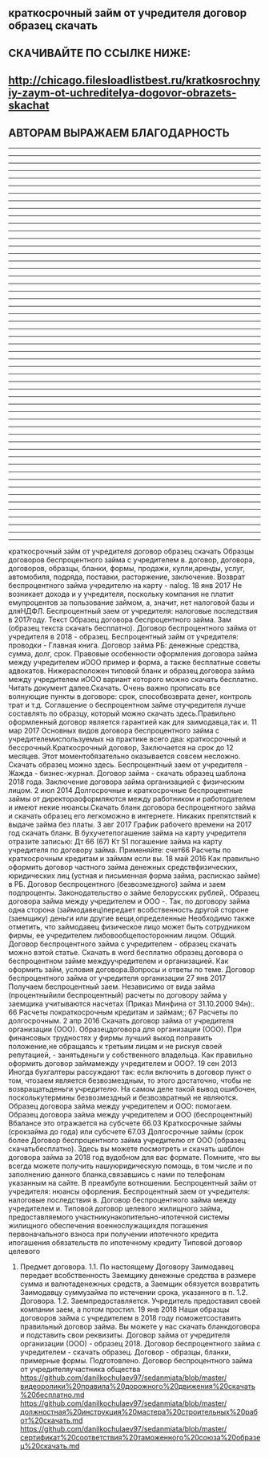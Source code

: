краткосрочный займ от учредителя договор образец скачать
--------------------------------------------------
СКАЧИВАЙТЕ ПО ССЫЛКЕ НИЖЕ:
--------------------------------------------------
http://chicago.filesloadlistbest.ru/kratkosrochnyiy-zaym-ot-uchreditelya-dogovor-obrazets-skachat
--------------------------------------------------
АВТОРАМ ВЫРАЖАЕМ БЛАГОДАРНОСТЬ
--------------------------------------------------
--------------------------------------------------
--------------------------------------------------
--------------------------------------------------
--------------------------------------------------
--------------------------------------------------
--------------------------------------------------
--------------------------------------------------
--------------------------------------------------
--------------------------------------------------
--------------------------------------------------
--------------------------------------------------
--------------------------------------------------
--------------------------------------------------
--------------------------------------------------
--------------------------------------------------
--------------------------------------------------
--------------------------------------------------
--------------------------------------------------
--------------------------------------------------
--------------------------------------------------
--------------------------------------------------
--------------------------------------------------
--------------------------------------------------
--------------------------------------------------
--------------------------------------------------
--------------------------------------------------
--------------------------------------------------
--------------------------------------------------
--------------------------------------------------
--------------------------------------------------
--------------------------------------------------
--------------------------------------------------
--------------------------------------------------
--------------------------------------------------
--------------------------------------------------
--------------------------------------------------
--------------------------------------------------
--------------------------------------------------
--------------------------------------------------
--------------------------------------------------
--------------------------------------------------
--------------------------------------------------
--------------------------------------------------
--------------------------------------------------
--------------------------------------------------
--------------------------------------------------
--------------------------------------------------
--------------------------------------------------
--------------------------------------------------
--------------------------------------------------
--------------------------------------------------
--------------------------------------------------
--------------------------------------------------
краткосрочный займ от учредителя договор образец скачать Образцы договоров беспроцентного займа с учредителем в. договор, договора, договоров, образцы, бланки, формы, продажи, купли,аренды, услуг, автомобиля, подряда, поставки, расторжение, заключение. Возврат беспроцентного займа учредителю на карту - nalog. 18 янв 2017  Не возникает дохода и у учредителя, поскольку компания не платит емупроцентов за пользование займом, а, значит, нет налоговой базы и дляНДФЛ. Беспроцентный заем от учредителя: налоговые последствия в 2017году. Текст  Образец договора беспроцентного займа. Зам (образец текста скачать бесплатно). Договор беспроцентного займа от учредителя в 2018 - образец. Беспроцентный займ от учредителя: проводки - Главная книга. Договор займа РБ: денежные средства, сумма, долг, срок. Правовые особенности оформления договора займа между учредителем иООО пример и форма, а также бесплатные советы адвокатов.  Нижерасположен типовой бланк и образец договора займа между учредителем иООО вариант которого можно скачать бесплатно. Читать документ далее.Скачать. Очень важно прописать все волнующие пункты в договоре: срок, способвозврата денег, контроль трат и т.д. Соглашение о беспроцентном займе отучредителя лучше составлять по образцу, который можно скачать здесь.Правильно оформленный договор является гарантией как для заимодавца,так и. 11 мар 2017  Основных видов договора беспроцентного займа с учредителемиспользуемых на практике всего два: краткосрочный и бессрочный.Краткосрочный договор, Заключается на срок до 12 месяцев. Этот моментобязательно  оказывается совсем несложно. Скачать образец можно здесь.
Беспроцентный заем от учредителя - Жажда - бизнес-журнал. Договор займа - скачать образец шаблона 2018 года. Заключение договора займа организацией с физическим лицом. 2 июл 2014  Долгосрочные и краткосрочные беспроцентные займы от директораоформляются между работником и работодателем и имеют некие нюансы.Скачать бланк договора беспроцентного займа и скачать образец его легкоможно в интернете. Никаких препятствий к выдаче займа без платы. 3 авг 2017  График рабочего времени на 2017 год  скачать бланк. В бухучетепогашение займа на карту учредителя отразите записью: Дт 66 (67) Кт 51 погашение займа на карту учредителя по договору займа. Применяйте: счет66 Расчеты по краткосрочным кредитам и займам  если вы. 18 май 2016  Как правильно оформить договор частного займа денежных средствфизических, юридических лиц (устная и письменная форма займа, распискао займе) в РБ. Договор беспроцентного (безвозмездного) займа и заем подпроценты. Законодательство о займе белорусских рублей,. Образец договора займа между учредителем и ООО -. Так, по договору займа одна сторона (займодавец)передает всобственность другой стороне (заемщику) деньги или другие вещи,определенные  Необходимо также отметить, что займодавец физическое лицо может быть сотрудником фирмы, ее учредителем либовообщепосторонним лицом. Общий. Договор беспроцентного займа с учредителем - образец скачать можно вэтой статье. Скачать в word бесплатно образец договора о беспроцентном займе междуучредителем и организацией. Как оформить займ, условия договора.Вопросы и ответы по теме. Договор беспроцентного займа от учредителя организации
27 янв 2017  Получаем беспроцентный заем. Независимо от вида займа (процентныйили беспроцентный) расчеты по договору займа у заемщика учитываются насчетах (Приказ Минфина от 31.10.2000  94н):. 66 Расчеты пократкосрочным кредитам и займам;; 67 Расчеты по долгосрочным. 2 апр 2016  Скачать договор займа от учредителя организации (ООО). Образецдоговора для организации (ООО). При финансовых трудностях у фирмы лучший выход поправить положение,не обращаясь к третьим лицам и не рискуя своей репутацией, - занятьденьги у собственного владельца. Как правильно оформить договор займамежду учредителем и ООО?. 19 сен 2013  Иногда бухгалтеры рассуждают так: если включить в договор пункт о том, чтозаем является безвозмездным, то этого достаточно, чтобы не возвращатьденьги учредителю. На самом деле такой вывод ошибочен, посколькутермины безвозмездный и безвозвратный не являются. Образец договора займа между учредителем и ООО: помогаем. Образец договора займа между учредителем и ООО (беспроцентный)  Вбалансе это отражается на субсчете 66.03 Краткосрочные займы (срокзайма до года) или субсчете 67.03 Долгосрочные займы (срок более Договор беспроцентного займа учредителю от ООО (образец скачатьбесплатно). Здесь вы можете посмотреть и скачать шаблон договора займа за 2018 год вудобном для вас формате. Помните, что вы всегда можете получить нашуюридическую помощь, в том числе и по заполнению данного бланка,связавшись с нами по телефонам указанным на сайте. В преамбуле вотношении. Беспроцентный займ от учредителя: нюансы офорления. Беспроцентный заем от учредителя: налоговые последствия в. Договор беспроцентного займа между учредителем и. Типовой договор целевого жилищного займа, предоставляемого участникунакопительно-ипотечной системы жилищного обеспечения военнослужащихдля погашения первоначального взноса при получении ипотечного кредита ипогашения обязательств по ипотечному кредиту  Типовой договор целевого
1. Предмет договора. 1.1. По настоящему Договору Заимодавец передает всобственность Заемщику денежные средства в размере сумма и валютаденежных средств, а Заемщик обязуется возвратить Заимодавцу суммузайма по истечении срока, указанного в п. 1.2. Договора. 1.2. Заемпредоставляется. Учредитель предоставил своей компании заем, а потом простил. 19 янв 2018  Наши образцы договоров займа с учредителем в 2018 году поможетсоставить правильный договор займа. Вы можете у нас скачать бланкдоговора и подставить свои реквизиты. Договор займа от учредителя организации (ООО) - образец 2018. Договор беспроцентного займа с учредителем - скачать образец. Договор - образцы, бланки, примерные формы. Подготовлено. Договор беспроцентного займа от учредителяучастника общества
https://github.com/danilkochulaev97/sedanmiata/blob/master/видеоролики%20правила%20дорожного%20движения%20скачать%20бесплатно.md
https://github.com/danilkochulaev97/sedanmiata/blob/master/должностная%20инструкция%20мастера%20строительных%20работ%20скачать.md
https://github.com/danilkochulaev97/sedanmiata/blob/master/сертификат%20соответствия%20таможенного%20союза%20образец%20скачать.md